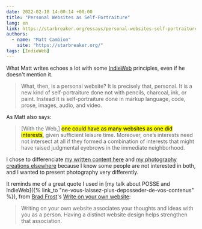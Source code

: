 ```yaml
---
date: 2022-02-18 14:00:14 +00:00
title: "Personal Websites as Self-Portraiture"
lang: en
link: https://starbreaker.org/essays/personal-websites-self-portraiture.html
authors:
  - name: "Matt Cambion"
    site: "https://starbreaker.org/"
tags: [IndieWeb]
---
```


What Matt writes echoes a lot with some [IndieWeb](https://indieweb.org/) principles, even if he doesn't mention it.

> What, then, is a personal website? It is precisely that, personal. It is a new kind of self-portraiture done not with pencils, charcoal, ink, or paint. Instead it is self-portraiture done in markup language, code, prose, images, audio, and video.

As Matt also says:

> [With the Web,] <mark>one could have as many websites as one did interests</mark>, given sufficient leisure time. Moreover, one’s interests need not intersect at all if they formed a combination of interests that might have raised judgmental eyebrows in the immediate neighborhood.

I chose to differenciate [my written content here](/) and [my photography creations elsewhere](https://nicolas-hoizey.photo/) because I know some people are not interested in both, and I wanted to present photography very differently.

It reminds me of a great quote I used in [my talk about POSSE and IndieWeb]({% link_to "ne-vous-laissez-plus-deposseder-de-vos-contenus" %}), from [Brad Frost](https://bradfrost.com/)'s [Write on your own website](https://bradfrost.com/blog/post/write-on-your-own-website/):

> Writing on your own website associates your thoughts and ideas with you as a person. Having a distinct website design helps strengthen that association.
